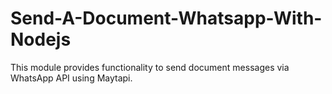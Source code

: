 # Send-A-Document-Whatsapp-With-Nodejs
This module provides functionality to send document messages via WhatsApp API using Maytapi.
